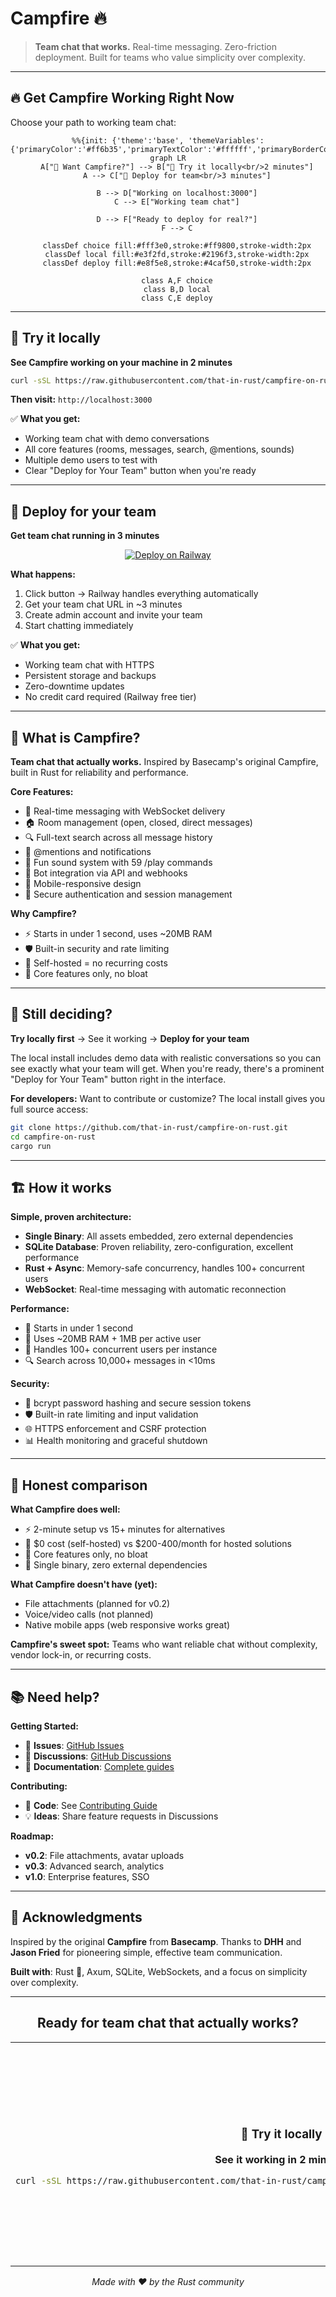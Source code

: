 # Campfire 🔥
> **Team chat that works.** Real-time messaging. Zero-friction deployment. Built for teams who value simplicity over complexity.

---

## 🔥 Get Campfire Working Right Now

Choose your path to working team chat:

<div align="center">

```mermaid
%%{init: {'theme':'base', 'themeVariables': {'primaryColor':'#ff6b35','primaryTextColor':'#ffffff','primaryBorderColor':'#ff6b35','lineColor':'#333333','secondaryColor':'#f4f4f4','tertiaryColor':'#ffffff','background':'#ffffff','mainBkg':'#ff6b35','secondBkg':'#f8f9fa','tertiaryBkg':'#ffffff'}}}%%
graph LR
    A["👋 Want Campfire?"] --> B["👀 Try it locally<br/>2 minutes"]
    A --> C["🚀 Deploy for team<br/>3 minutes"]
    
    B --> D["Working on localhost:3000"]
    C --> E["Working team chat"]
    
    D --> F["Ready to deploy for real?"]
    F --> C
    
    classDef choice fill:#fff3e0,stroke:#ff9800,stroke-width:2px
    classDef local fill:#e3f2fd,stroke:#2196f3,stroke-width:2px
    classDef deploy fill:#e8f5e8,stroke:#4caf50,stroke-width:2px
    
    class A,F choice
    class B,D local
    class C,E deploy
```

</div>

---

## 👀 Try it locally
**See Campfire working on your machine in 2 minutes**

```bash
curl -sSL https://raw.githubusercontent.com/that-in-rust/campfire-on-rust/main/scripts/install.sh | bash
```

**Then visit:** `http://localhost:3000`

✅ **What you get:**
- Working team chat with demo conversations
- All core features (rooms, messages, search, @mentions, sounds)
- Multiple demo users to test with
- Clear "Deploy for Your Team" button when you're ready

---

## 🚀 Deploy for your team
**Get team chat running in 3 minutes**

<div align="center">

[![Deploy on Railway](https://railway.app/button.svg)](https://railway.app/template/campfire-rust-v01)

</div>

**What happens:**
1. Click button → Railway handles everything automatically
2. Get your team chat URL in ~3 minutes
3. Create admin account and invite your team
4. Start chatting immediately

✅ **What you get:**
- Working team chat with HTTPS
- Persistent storage and backups
- Zero-downtime updates
- No credit card required (Railway free tier)

---

## 💬 What is Campfire?

**Team chat that actually works.** Inspired by Basecamp's original Campfire, built in Rust for reliability and performance.

**Core Features:**
- 💬 Real-time messaging with WebSocket delivery
- 🏠 Room management (open, closed, direct messages)  
- 🔍 Full-text search across all message history
- 👥 @mentions and notifications
- 🎵 Fun sound system with 59 /play commands
- 🤖 Bot integration via API and webhooks
- 📱 Mobile-responsive design
- 🔐 Secure authentication and session management

**Why Campfire?**
- ⚡ Starts in under 1 second, uses ~20MB RAM
- 🛡️ Built-in security and rate limiting
- 💸 Self-hosted = no recurring costs
- 🎯 Core features only, no bloat

---

## 🤔 Still deciding?

**Try locally first** → See it working → **Deploy for your team**

The local install includes demo data with realistic conversations so you can see exactly what your team will get. When you're ready, there's a prominent "Deploy for Your Team" button right in the interface.

**For developers:** Want to contribute or customize? The local install gives you full source access:
```bash
git clone https://github.com/that-in-rust/campfire-on-rust.git
cd campfire-on-rust
cargo run
```

---

## 🏗️ How it works

**Simple, proven architecture:**
- **Single Binary**: All assets embedded, zero external dependencies
- **SQLite Database**: Proven reliability, zero-configuration, excellent performance  
- **Rust + Async**: Memory-safe concurrency, handles 100+ concurrent users
- **WebSocket**: Real-time messaging with automatic reconnection

**Performance:**
- 🚀 Starts in under 1 second
- 💾 Uses ~20MB RAM + 1MB per active user
- 💬 Handles 100+ concurrent users per instance
- 🔍 Search across 10,000+ messages in <10ms

**Security:**
- 🔐 bcrypt password hashing and secure session tokens
- 🛡️ Built-in rate limiting and input validation
- 🌐 HTTPS enforcement and CSRF protection
- 📊 Health monitoring and graceful shutdown

---

## 🎯 Honest comparison

**What Campfire does well:**
- ⚡ 2-minute setup vs 15+ minutes for alternatives
- 💸 $0 cost (self-hosted) vs $200-400/month for hosted solutions
- 🎯 Core features only, no bloat
- 🔧 Single binary, zero external dependencies

**What Campfire doesn't have (yet):**
- File attachments (planned for v0.2)
- Voice/video calls (not planned)
- Native mobile apps (web responsive works great)

**Campfire's sweet spot:** Teams who want reliable chat without complexity, vendor lock-in, or recurring costs.

---

## 📚 Need help?

**Getting Started:**
- 🐛 **Issues**: [GitHub Issues](https://github.com/that-in-rust/campfire-on-rust/issues)
- 💬 **Discussions**: [GitHub Discussions](https://github.com/that-in-rust/campfire-on-rust/discussions)
- 📖 **Documentation**: [Complete guides](docs/)

**Contributing:**
- 🔧 **Code**: See [Contributing Guide](CONTRIBUTING.md)
- 💡 **Ideas**: Share feature requests in Discussions

**Roadmap:**
- **v0.2**: File attachments, avatar uploads
- **v0.3**: Advanced search, analytics
- **v1.0**: Enterprise features, SSO

---

## 🙏 Acknowledgments

Inspired by the original **Campfire** from **Basecamp**. Thanks to **DHH** and **Jason Fried** for pioneering simple, effective team communication.

**Built with**: Rust 🦀, Axum, SQLite, WebSockets, and a focus on simplicity over complexity.

---

<div align="center">

## Ready for team chat that actually works?

<table>
<tr>
<td align="center" width="50%">

### 👀 Try it locally
**See it working in 2 minutes**

```bash
curl -sSL https://raw.githubusercontent.com/that-in-rust/campfire-on-rust/main/scripts/install.sh | bash
```

</td>
<td align="center" width="50%">

### 🚀 Deploy for your team  
**Working team chat in 3 minutes**

[![Deploy on Railway](https://railway.app/button.svg)](https://railway.app/template/campfire-rust-v01)

</td>
</tr>
</table>

*Made with ❤️ by the Rust community*

</div>

